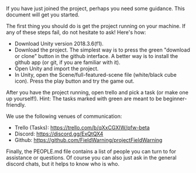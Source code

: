 If you have just joined the project, perhaps you need some guidance. This document will get you started.

The first thing you should do is get the project running on your machine. If any of these steps fail, do not hesitate to ask! Here's how:
- Download Unity version 2018.3.6(f1).
- Download the project. The simplest way is to press the green "download or clone" button in the github interface. A better way is to install the github app (or git, if you are familiar with it).
- Open Unity and import the project.
- In Unity, open the Scene/full-featured-scene file (white/black cube icon). Press the play button and try the game out.

After you have the project running, open trello and pick a task (or make one up yourself!). Hint: The tasks marked with green are meant to be beginner-friendly.

We use the following venues of communication:
- Trello (Tasks): https://trello.com/b/qXxCGXIW/pfw-beta
- Discord: https://discord.gg/ExQtQX4
- Github: https://github.com/FieldWarning/projectFieldWarning


Finally, the PEOPLE.md file contains a list of people you can turn to for assistance or questions. Of course you can also just ask in the general discord chats, but it helps to know who is who.